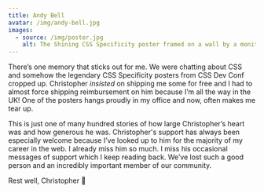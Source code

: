 ```yaml
---
title: Andy Bell
avatar: /img/andy-bell.jpg
images:
  - source: /img/poster.jpg
    alt: The Shining CSS Specificity poster framed on a wall by a monitor
---
```


There’s one memory that sticks out for me. We were chatting about CSS and somehow the legendary CSS Specificity posters from CSS Dev Conf cropped up. Christopher _insisted_ on shipping me some for free and I had to almost force shipping reimbursement on him because I’m all the way in the UK! One of the posters hangs proudly in my office and now, often makes me tear up.

This is just one of many hundred stories of how large Christopher’s heart was and how generous he was. Christopher's support has always been especially welcome because I’ve looked up to him for the majority of my career in the web. I already miss him so much. I miss his occasional messages of support which I keep reading back. We’ve lost such a good person and an incredibly important member of our community.

Rest well, Christopher 💜
